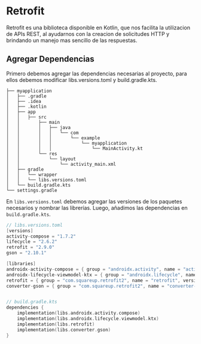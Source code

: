 # Retrofit
Retrofit es una biblioteca disponible en Kotlin, que nos facilita la utilizacion de APIs REST, al ayudarnos con la creacion de solicitudes HTTP y brindando un manejo mas sencillo de las respuestas.

## Agregar Dependencias
Primero debemos agregar las dependencias necesarias al proyecto, para ellos debemos modificar libs.versions.toml y build.gradle.kts.
```plaintext
├── myapplication
│   ├── .gradle
│   ├── .idea
│   ├── .kotlin
│   ├── app
│   │   ├── src
│   │       ├── main
│   │       │   ├── java
│   │       │   │   └── com
│   │       │   │       └── example
│   │       │   │           └── myapplication
│   │       │   │               └── MainActivity.kt
│   │       └── res
│   │           └── layout
│   │               └── activity_main.xml
│   ├── gradle
│   │   └── wrapper
│   │   └── libs.versions.toml
│   └── build.gradle.kts
└── settings.gradle
```
En `libs.versions.toml` debemos agregar las versiones de los paquetes necesarios y nombrar las librerías. Luego, añadimos las dependencias en `build.gradle.kts`.

```kotlin
// libs.versions.toml
[versions]
activity-compose = "1.7.2"
lifecycle = "2.6.2"
retrofit = "2.9.0"
gson = "2.10.1"

[libraries]
androidx-activity-compose = { group = "androidx.activity", name = "activity-compose", version.ref = "activity-compose" }
androidx-lifecycle-viewmodel-ktx = { group = "androidx.lifecycle", name = "lifecycle-viewmodel-ktx", version.ref = "lifecycle" }
retrofit = { group = "com.squareup.retrofit2", name = "retrofit", version.ref = "retrofit" }
converter-gson = { group = "com.squareup.retrofit2", name = "converter-gson", version.ref = "retrofit" }


// build.gradle.kts
dependencies {
    implementation(libs.androidx.activity.compose)
    implementation(libs.androidx.lifecycle.viewmodel.ktx)
    implementation(libs.retrofit)
    implementation(libs.converter.gson)
}

```